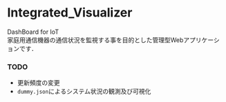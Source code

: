 # Integrated_Visualizer
DashBoard for IoT  
家庭用通信機器の通信状況を監視する事を目的とした管理型Webアプリケーションです．


### TODO
- 更新頻度の変更
- `dummy.json`によるシステム状況の観測及び可視化
